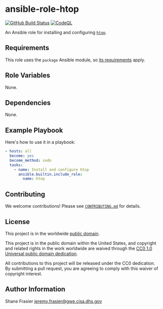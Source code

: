 # ansible-role-htop #

[![GitHub Build Status](https://github.com/cisagov/ansible-role-htop/workflows/build/badge.svg)](https://github.com/cisagov/ansible-role-htop/actions)
[![CodeQL](https://github.com/cisagov/ansible-role-htop/workflows/CodeQL/badge.svg)](https://github.com/cisagov/ansible-role-htop/actions/workflows/codeql-analysis.yml)

An Ansible role for installing and configuring
[`htop`](https://hisham.hm/htop/).

## Requirements ##

This role uses the `package` Ansible module, so [its
requirements](https://docs.ansible.com/ansible/latest/modules/package_module.html#requirements)
apply.

## Role Variables ##

None.

<!--
| Variable | Description | Default | Required |
|----------|-------------|---------|----------|
| optional_variable | Describe its purpose. | `default_value` | No |
| required_variable | Describe its purpose. | n/a | Yes |
-->

## Dependencies ##

None.

## Example Playbook ##

Here's how to use it in a playbook:

```yaml
- hosts: all
  become: yes
  become_method: sudo
  tasks:
    - name: Install and configure htop
      ansible.builtin.include_role:
        name: htop
```

## Contributing ##

We welcome contributions!  Please see [`CONTRIBUTING.md`](CONTRIBUTING.md) for
details.

## License ##

This project is in the worldwide [public domain](LICENSE).

This project is in the public domain within the United States, and
copyright and related rights in the work worldwide are waived through
the [CC0 1.0 Universal public domain
dedication](https://creativecommons.org/publicdomain/zero/1.0/).

All contributions to this project will be released under the CC0
dedication. By submitting a pull request, you are agreeing to comply
with this waiver of copyright interest.

## Author Information ##

Shane Frasier <jeremy.frasier@gwe.cisa.dhs.gov>
